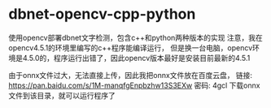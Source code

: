 # dbnet-opencv-cpp-python
使用opencv部署dbnet文字检测，包含c++和python两种版本的实现
注意，我在opencv4.5.1的环境里编写的c++程序能编译运行，
但是换一台电脑，opencv环境是4.5.0的，程序运行出错了，因此opencv版本最好是安装目前最新的4.5.1


由于onnx文件过大，无法直接上传，因此我把onnx文件放在百度云盘，
链接: https://pan.baidu.com/s/1M-manqfgEnpbzhw13S3EXw  密码: 4gcl
下载onnx文件到该目录，就可以运行程序了
